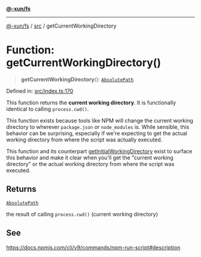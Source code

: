 [**@-xun/fs**](../../README.md)

***

[@-xun/fs](../../README.md) / [src](../README.md) / getCurrentWorkingDirectory

# Function: getCurrentWorkingDirectory()

> **getCurrentWorkingDirectory**(): [`AbsolutePath`](../type-aliases/AbsolutePath.md)

Defined in: [src/index.ts:170](https://github.com/Xunnamius/fs-utils/blob/31e13bfb0e388ce1c2e51e4c2a50e9638e833b81/src/index.ts#L170)

This function returns the **current working directory**. It is functionally
identical to calling `process.cwd()`.

This function exists because tools like NPM will change the current working
directory to wherever `package.json` or `node_modules` is. While sensible,
this behavior can be surprising, especially if we're expecting to get the
actual working directory from where the script was actually executed.

This function and its counterpart [getInitialWorkingDirectory](getInitialWorkingDirectory.md) exist to
surface this behavior and make it clear when you'll get the "current working
directory" or the actual working directory from where the script was
executed.

## Returns

[`AbsolutePath`](../type-aliases/AbsolutePath.md)

the result of calling `process.cwd()` (current working directory)

## See

https://docs.npmjs.com/cli/v9/commands/npm-run-script#description
